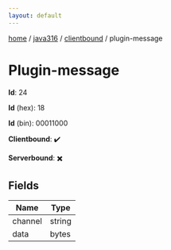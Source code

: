 ```yaml
---
layout: default
---
```


[home](/)  /  [java316](/protocol/java316)  /  [clientbound](/protocol/java316/clientbound)  /  plugin-message

# Plugin-message

**Id**: 24

**Id** (hex): 18

**Id** (bin): 00011000

**Clientbound**: ✔️

**Serverbound**: ✖️

## Fields

Name | Type
---|---
channel | string
data | bytes

